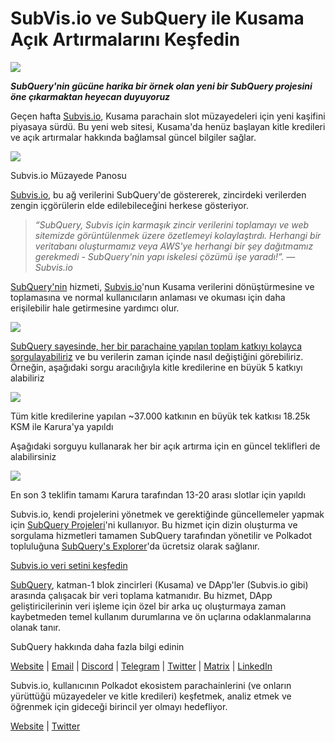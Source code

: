 # SubVis.io ve SubQuery ile Kusama Açık Artırmalarını Keşfedin

![](https://miro.medium.com/max/1400/1*C4rjs3vpR6TUCOqwF3L39g.png)

**_SubQuery'nin gücüne harika bir örnek olan yeni bir SubQuery projesini öne çıkarmaktan heyecan duyuyoruz_**

Geçen hafta [Subvis.io](https://www.subvis.io/), Kusama parachain slot müzayedeleri için yeni kaşifini piyasaya sürdü. Bu yeni web sitesi, Kusama'da henüz başlayan kitle kredileri ve açık artırmalar hakkında bağlamsal güncel bilgiler sağlar.


![](https://miro.medium.com/max/1400/1*iHO4P9JcW-Gt7GxqwXxa3g.png)

Subvis.io Müzayede Panosu

[Subvis.io](https://www.subvis.io/), bu ağ verilerini SubQuery'de göstererek, zincirdeki verilerden zengin içgörülerin elde edilebileceğini herkese gösteriyor.

> _“SubQuery, Subvis için karmaşık zincir verilerini toplamayı ve web sitemizde görüntülenmek üzere özetlemeyi kolaylaştırdı. Herhangi bir veritabanı oluşturmamız veya AWS'ye herhangi bir şey dağıtmamız gerekmedi - SubQuery'nin yapı iskelesi çözümü işe yaradı!”. — Subvis.io_

[SubQuery'nin](https://subquery.network/) hizmeti, [Subvis.io](https://www.subvis.io/)'nun Kusama verilerini dönüştürmesine ve toplamasına ve normal kullanıcıların anlaması ve okuması için daha erişilebilir hale getirmesine yardımcı olur.

![](https://miro.medium.com/max/1400/1*0W6n5vW1yHc3MjfzgsCFZw.png)

[SubQuery sayesinde, her bir parachaine yapılan toplam katkıyı kolayca sorgulayabiliriz](https://explorer.subquery.network/subquery/subvis-io/kusama-auction) ve bu verilerin zaman içinde nasıl değiştiğini görebiliriz. Örneğin, aşağıdaki sorgu aracılığıyla kitle kredilerine en büyük 5 katkıyı alabiliriz

![](https://miro.medium.com/max/1400/1*4509Ki-4lxJyz1kdm6E5PA.png)

Tüm kitle kredilerine yapılan ~37.000 katkının en büyük tek katkısı 18.25k KSM ile Karura'ya yapıldı

Aşağıdaki sorguyu kullanarak her bir açık artırma için en güncel teklifleri de alabilirsiniz

![](https://miro.medium.com/max/1400/1*M0nrOoms7fNEm-qfBZsJEA.png)

En son 3 teklifin tamamı Karura tarafından 13-20 arası slotlar için yapıldı

Subvis.io, kendi projelerini yönetmek ve gerektiğinde güncellemeler yapmak için [SubQuery Projeleri](https://project.subquery.network/)'ni kullanıyor. Bu hizmet için dizin oluşturma ve sorgulama hizmetleri tamamen SubQuery tarafından yönetilir ve Polkadot topluluğuna [SubQuery's Explorer](https://explorer.subquery.network/)'da ücretsiz olarak sağlanır.

[Subvis.io veri setini keşfedin](https://explorer.subquery.network/subquery/subvis-io/kusama-auction)

[SubQuery](https://subquery.network/), katman-1 blok zincirleri (Kusama) ve DApp'ler (Subvis.io gibi) arasında çalışacak bir veri toplama katmanıdır. Bu hizmet, DApp geliştiricilerinin veri işleme için özel bir arka uç oluşturmaya zaman kaybetmeden temel kullanım durumlarına ve ön uçlarına odaklanmalarına olanak tanır.

SubQuery hakkında daha fazla bilgi edinin

[Website](https://subquery.network/) | [Email](mailto:hello@subquery.network) | [Discord](https://discord.com/invite/78zg8aBSMG) | [Telegram](https://t.me/subquerynetwork) | [Twitter](https://twitter.com/subquerynetwork) | [Matrix](https://matrix.to/#/#subquery:matrix.org) | [LinkedIn](https://www.linkedin.com/company/subquery)

Subvis.io, kullanıcının Polkadot ekosistem parachainlerini (ve onların yürüttüğü müzayedeler ve kitle kredileri) keşfetmek, analiz etmek ve öğrenmek için gideceği birincil yer olmayı hedefliyor.

[Website](https://www.subvis.io/) | [Twitter](https://twitter.com/subvisioapp)